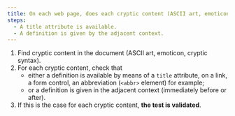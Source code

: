 ```yaml
---
title: On each web page, does each cryptic content (ASCII art, emoticon, cryptic syntax) meet one of these conditions?
steps:
  - A title attribute is available.
  - A definition is given by the adjacent context.
---
```


1. Find cryptic content in the document (ASCII art, emoticon, cryptic syntax).
2. For each cryptic content, check that
   - either a definition is available by means of a `title` attribute, on a link, a form control, an abbreviation (`<abbr>` element) for example;
   - or a definition is given in the adjacent context (immediately before or after).
3. If this is the case for each cryptic content, **the test is validated**.
